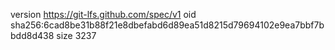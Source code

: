 version https://git-lfs.github.com/spec/v1
oid sha256:6cad8be31b88f21e8dbefabd6d89ea51d8215d79694102e9ea7bbf7bbdd8d438
size 3237
